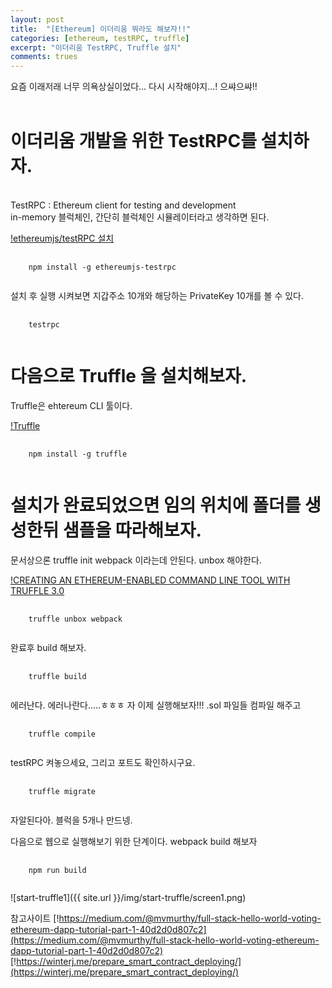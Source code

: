 ```yaml
---
layout: post
title:  "[Ethereum] 이더리움 뭐라도 해보자!!"
categories: [ethereum, testRPC, truffle]
excerpt: "이더리움 TestRPC, Truffle 설치"
comments: trues
---
```

요즘 이래저래 너무 의욕상실이었다...
다시 시작해야지...!
으쌰으쌰!!
<br><br>
<h1>이더리움 개발을 위한 TestRPC를 설치하자.</h1><br>
TestRPC : Ethereum client for testing and development<br>
in-memory 블럭체인, 간단히 블럭체인 시뮬레이터라고 생각하면 된다.<br>

[!ethereumjs/testRPC 설치](https://www.npmjs.com/package/ethereumjs-testrpc)

<pre>
  <code>
    npm install -g ethereumjs-testrpc
  </code>
</pre>

설치 후 실행 시켜보면 지갑주소 10개와 해당하는 PrivateKey 10개를 볼 수 있다.

<pre>
  <code>
    testrpc
  </code>
</pre>

<h1>다음으로 Truffle 을 설치해보자.</h1>
Truffle은 ehtereum CLI 툴이다.

[!Truffle](https://github.com/trufflesuite/truffle)

<pre>
  <code>
    npm install -g truffle
  </code>
</pre>

<h1>설치가 완료되었으면 임의 위치에 폴더를 생성한뒤 샘플을 따라해보자.</h1>
문서상으론 truffle init webpack 이라는데 안된다. unbox 해야한다.

[!CREATING AN ETHEREUM-ENABLED COMMAND LINE TOOL WITH TRUFFLE 3.0](http://truffleframework.com/tutorials/creating-a-cli-with-truffle-3)

<pre>
  <code>
    truffle unbox webpack
  </code>
</pre>

완료후 build 해보자.
<pre>
  <code>
    truffle build
  </code>
</pre>

에러난다. 에러나란다.....ㅎㅎㅎ
자 이제 실행해보자!!!
.sol 파일들 컴파일 해주고

<pre>
  <code>
    truffle compile
  </code>
</pre>

testRPC 켜놓으세요, 그리고 포트도 확인하시구요.

<pre>
  <code>
    truffle migrate
  </code>
</pre>

자알된다아.
블럭을 5개나 만드넹.

다음으로 웹으로 실행해보기 위한 단계이다.
webpack build 해보자

<pre>
  <code>
    npm run build
  </code>
</pre>


![start-truffle1]({{ site.url }}/img/start-truffle/screen1.png)

참고사이트
[!https://medium.com/@mvmurthy/full-stack-hello-world-voting-ethereum-dapp-tutorial-part-1-40d2d0d807c2](https://medium.com/@mvmurthy/full-stack-hello-world-voting-ethereum-dapp-tutorial-part-1-40d2d0d807c2)
[!https://winterj.me/prepare_smart_contract_deploying/](https://winterj.me/prepare_smart_contract_deploying/)
